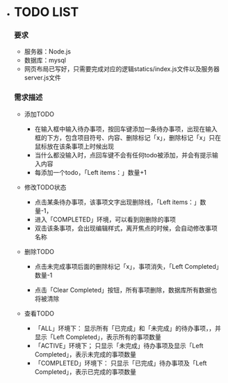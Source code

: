 - # TODO LIST

    ### 要求

    - 服务器：Node.js
    - 数据库：mysql
    - 网页布局已写好，只需要完成对应的逻辑statics/index.js文件以及服务器server.js文件

  
    ### 需求描述

    - 添加TODO
     
        - 在输入框中输入待办事项，按回车键添加一条待办事项，出现在输入框的下方，包含项目符号、内容、删除标记「x」，删除标记「x」只在鼠标放在该条事项上时候出现
        - 当什么都没输入时，点回车键不会有任何todo被添加，并会有提示输入内容
        - 每添加一个todo，「Left items：」数量+1
      
    - 修改TODO状态
      
        - 点击某条待办事项，该事项文字出现删除线，「Left items：」数量-1，
        - 进入「COMPLETED」环境，可以看到刚删除的事项
        - 双击该条事项，会出现编辑样式，离开焦点的时候，会自动修改事项名称
      
    - 删除TODO
      
        - 点击未完成事项后面的删除标记「x」，事项消失，「Left Completed」数量-1
    
        - 点击「Clear Completed」按钮，所有事项删除，数据库所有数据也将被清除

    - 查看TODO
      - 「ALL」环境下：
        显示所有「已完成」和「未完成」的待办事项，，并显示「Left Completed」，表示所有的事项数量
      - 「ACTIVE」环境下；
        只显示「未完成」待办事项及显示「Left Completed」，表示未完成的事项数量
      - 「COMPLETED」环境下：
        只显示「已完成」待办事项及「Left Completed」，表示已完成的事项数量
